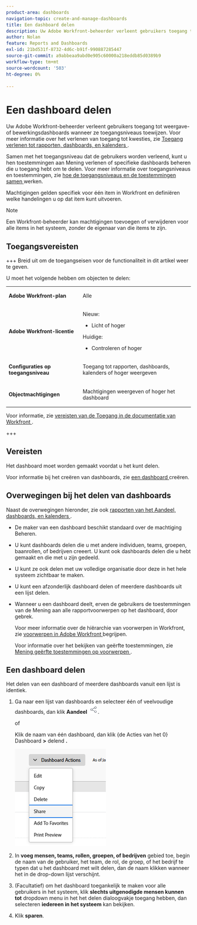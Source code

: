 ```yaml
---
product-area: dashboards
navigation-topic: create-and-manage-dashboards
title: Een dashboard delen
description: Uw Adobe Workfront-beheerder verleent gebruikers toegang tot weergave- of bewerkingsdashboards wanneer ze toegangsniveaus toewijzen. Samen met het toegangsniveau dat de gebruikers worden verleend, kunt u hen toestemmingen aan Mening verlenen of specifieke dashboards beheren die u toegang hebt om te delen.
author: Nolan
feature: Reports and Dashboards
exl-id: 21bd531f-8732-4d6c-b91f-990887285447
source-git-commit: a9abbeaa9abd0e905c60000a218eddb85d0389b9
workflow-type: tm+mt
source-wordcount: '503'
ht-degree: 0%

---
```


# Een dashboard delen

<!-- Audited: 1/2025 -->

Uw Adobe Workfront-beheerder verleent gebruikers toegang tot weergave- of bewerkingsdashboards wanneer ze toegangsniveaus toewijzen. Voor meer informatie over het verlenen van toegang tot kwesties, zie [ Toegang verlenen tot rapporten, dashboards, en kalenders ](../../../administration-and-setup/add-users/configure-and-grant-access/grant-access-reports-dashboards-calendars.md).

Samen met het toegangsniveau dat de gebruikers worden verleend, kunt u hen toestemmingen aan Mening verlenen of specifieke dashboards beheren die u toegang hebt om te delen. Voor meer informatie over toegangsniveaus en toestemmingen, zie [ hoe de toegangsniveaus en de toestemmingen samen ](../../../administration-and-setup/add-users/access-levels-and-object-permissions/how-access-levels-permissions-work-together.md) werken.

Machtigingen gelden specifiek voor één item in Workfront en definiëren welke handelingen u op dat item kunt uitvoeren.

>[!NOTE]
>
>Een Workfront-beheerder kan machtigingen toevoegen of verwijderen voor alle items in het systeem, zonder de eigenaar van die items te zijn.

## Toegangsvereisten

+++ Breid uit om de toegangseisen voor de functionaliteit in dit artikel weer te geven.

U moet het volgende hebben om objecten te delen:

<table style="table-layout:auto"> 
 <col> 
 <col> 
 <tbody> 
  <tr> 
   <td role="rowheader"><strong>Adobe Workfront-plan</strong></td> 
   <td> <p>Alle </p> </td> 
  </tr> 
  <tr> 
   <td role="rowheader"><strong>Adobe Workfront-licentie</strong></td> 
    <td> 
      <p>Nieuw:</p>
         <ul>
         <li><p>Licht of hoger</p></li>
         </ul>
      <p>Huidige:</p>
         <ul>
         <li><p>Controleren of hoger</p></li>
         </ul>
   </td> 
  </tr> 
  <tr> 
   <td role="rowheader"><strong>Configuraties op toegangsniveau</strong></td> 
   <td> <p>Toegang tot rapporten, dashboards, kalenders of hoger weergeven</p> </td> 
  </tr> 
  <tr> 
   <td role="rowheader"><strong>Objectmachtigingen</strong></td> 
   <td> <p>Machtigingen weergeven of hoger het dashboard</p> </td> 
  </tr> 
 </tbody> 
</table>

Voor informatie, zie [ vereisten van de Toegang in de documentatie van Workfront ](/help/quicksilver/administration-and-setup/add-users/access-levels-and-object-permissions/access-level-requirements-in-documentation.md).

+++

## Vereisten

Het dashboard moet worden gemaakt voordat u het kunt delen.

Voor informatie bij het creëren van dashboards, zie [ een dashboard ](../../../reports-and-dashboards/dashboards/creating-and-managing-dashboards/create-dashboard.md) creëren.

## Overwegingen bij het delen van dashboards

Naast de overwegingen hieronder, zie ook [ rapporten van het Aandeel, dashboards, en kalenders ](../../../workfront-basics/grant-and-request-access-to-objects/permissions-reports-dashboards-calendars.md).

* De maker van een dashboard beschikt standaard over de machtiging Beheren.

* U kunt dashboards delen die u met andere individuen, teams, groepen, baanrollen, of bedrijven creeert. U kunt ook dashboards delen die u hebt gemaakt en die met u zijn gedeeld.
* U kunt ze ook delen met uw volledige organisatie door deze in het hele systeem zichtbaar te maken.
* U kunt een afzonderlijk dashboard delen of meerdere dashboards uit een lijst delen.
* Wanneer u een dashboard deelt, erven de gebruikers de toestemmingen van de Mening aan alle rapportvoorwerpen op het dashboard, door gebrek.

  Voor meer informatie over de hiërarchie van voorwerpen in Workfront, zie [ voorwerpen in Adobe Workfront ](../../../workfront-basics/navigate-workfront/workfront-navigation/understand-objects.md) begrijpen.

  Voor informatie over het bekijken van geërfte toestemmingen, zie [ Mening geërfte toestemmingen op voorwerpen ](../../../workfront-basics/grant-and-request-access-to-objects/view-inherited-permissions-on-objects.md).

## Een dashboard delen

Het delen van een dashboard of meerdere dashboards vanuit een lijst is identiek.

1. Ga naar een lijst van dashboards en selecteer één of veelvoudige dashboards, dan klik **Aandeel** ![](assets/share-icon.png).

   of

   Klik de naam van één dashboard, dan klik {de Acties van het 0} Dashboard **>** delend **.**

   ![](assets/unshimmed-share-dashboard.png)

1. In **voeg mensen, teams, rollen, groepen, of bedrijven** gebied toe, begin de naam van de gebruiker, het team, de rol, de groep, of het bedrijf te typen dat u het dashboard met wilt delen, dan de naam klikken wanneer het in de drop-down lijst verschijnt.
1. (Facultatief) om het dashboard toegankelijk te maken voor alle gebruikers in het systeem, klik **slechts uitgenodigde mensen kunnen tot** dropdown menu in het het delen dialoogvakje toegang hebben, dan selecteren **iedereen in het systeem** kan bekijken.

1. Klik **sparen**.
